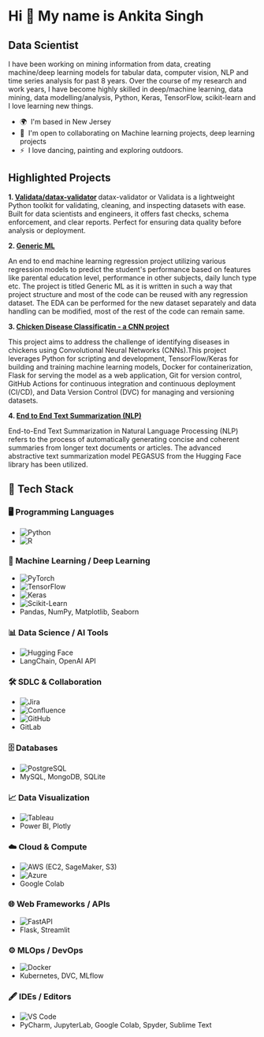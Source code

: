 Hi 👋 My name is Ankita Singh
=============================

Data Scientist
---------------------------

I have been working on mining information from data, creating machine/deep learning models for tabular data, computer vision, NLP and time series analysis for past 8 years. Over the course of my research and work years, I have become highly skilled in deep/machine learning, data mining, data modelling/analysis, Python, Keras, TensorFlow, scikit-learn and I love learning new things.

*   🌍  I'm based in New Jersey
*   🤝  I'm open to collaborating on Machine learning projects, deep learning projects
*   ⚡  I love dancing, painting and exploring outdoors. 

Highlighted Projects
-------------------------
<b>1. [Validata/datax-validator](https://github.com/ankitajaiwar/Validata) </b>
      datax-validator or Validata is a lightweight Python toolkit for validating, cleaning, and inspecting datasets with ease.
   Built for data scientists and engineers, it offers fast checks, schema enforcement, and clear reports.
   Perfect for ensuring data quality before analysis or deployment.
   
<b>2. [Generic ML](https://github.com/ankitajaiwar/GenericML) </b>

   An end to end machine learning regression project utilizing various regression models to predict the student's performance based on features like parental education level, performance in other subjects,
   daily lunch type etc. The project is titled Generic ML as it is written in such a way that project structure and most of the code can be reused with any regression dataset. The EDA can be performed for the new dataset separately and data handling can be modified, most of the rest of the code can remain same.

<b>3. [Chicken Disease Classificatin - a CNN project](https://github.com/ankitajaiwar/Chicken-Disease-Classification)</b>

   This project aims to address the challenge of identifying diseases in chickens using Convolutional Neural Networks (CNNs).This project leverages Python for scripting and development, TensorFlow/Keras for building and training machine learning models, Docker for containerization, Flask for serving the model as a web application, Git for version control, GitHub Actions for continuous integration and continuous deployment (CI/CD), and Data Version Control (DVC) for managing and versioning datasets.
   
<b>4. [End to End Text Summarization (NLP)](https://github.com/ankitajaiwar/Text-summarizer) </b>

   End-to-End Text Summarization in Natural Language Processing (NLP) refers to the process of automatically generating concise and coherent summaries from longer text documents or articles. The advanced abstractive text summarization model PEGASUS from the Hugging Face library has been utilized.

## 🚀 Tech Stack

### 🖥️ Programming Languages
- ![Python](https://img.shields.io/badge/Python-3776AB?style=flat&logo=python&logoColor=white)
- ![R](https://img.shields.io/badge/R-276DC3?style=flat&logo=r&logoColor=white)

### 🤖 Machine Learning / Deep Learning
- ![PyTorch](https://img.shields.io/badge/PyTorch-EE4C2C?style=flat&logo=pytorch&logoColor=white)
- ![TensorFlow](https://img.shields.io/badge/TensorFlow-FF6F00?style=flat&logo=tensorflow&logoColor=white)
- ![Keras](https://img.shields.io/badge/Keras-D00000?style=flat&logo=keras&logoColor=white)
- ![Scikit-Learn](https://img.shields.io/badge/Scikit--Learn-F7931E?style=flat&logo=scikit-learn&logoColor=white)
- Pandas, NumPy, Matplotlib, Seaborn

### 📊 Data Science / AI Tools
- ![Hugging Face](https://img.shields.io/badge/Hugging%20Face-FFD21E?style=flat&logo=huggingface&logoColor=black)
- LangChain, OpenAI API

### 🛠️ SDLC & Collaboration
- ![Jira](https://img.shields.io/badge/Jira-0052CC?style=flat&logo=jira&logoColor=white)
- ![Confluence](https://img.shields.io/badge/Confluence-172B4D?style=flat&logo=confluence&logoColor=white)
- ![GitHub](https://img.shields.io/badge/GitHub-181717?style=flat&logo=github&logoColor=white)
- GitLab

### 🗄️ Databases
- ![PostgreSQL](https://img.shields.io/badge/PostgreSQL-4169E1?style=flat&logo=postgresql&logoColor=white)
- MySQL, MongoDB, SQLite

### 📈 Data Visualization
- ![Tableau](https://img.shields.io/badge/Tableau-E97627?style=flat&logo=tableau&logoColor=white)
- Power BI, Plotly

### ☁️ Cloud & Compute
- ![AWS](https://img.shields.io/badge/AWS-232F3E?style=flat&logo=amazon-aws&logoColor=white) (EC2, SageMaker, S3)
- ![Azure](https://img.shields.io/badge/Azure-0078D4?style=flat&logo=microsoft-azure&logoColor=white) 
- Google Colab

### 🌐 Web Frameworks / APIs
- ![FastAPI](https://img.shields.io/badge/FastAPI-009688?style=flat&logo=fastapi&logoColor=white)
- Flask, Streamlit

### ⚙️ MLOps / DevOps
- ![Docker](https://img.shields.io/badge/Docker-2496ED?style=flat&logo=docker&logoColor=white)
- Kubernetes, DVC, MLflow

### 🖋️ IDEs / Editors
- ![VS Code](https://img.shields.io/badge/VS%20Code-007ACC?style=flat&logo=visual-studio-code&logoColor=white)
- PyCharm, JupyterLab, Google Colab, Spyder, Sublime Text




                  
              
